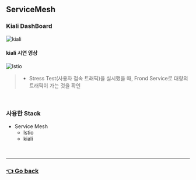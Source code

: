 ## ServiceMesh

### Kiali DashBoard
![kiali](https://user-images.githubusercontent.com/59479926/209428392-f2715a26-fe2f-4e6c-b57e-278415debbaf.png)

#### kiali 시연 영상
![Istio](https://user-images.githubusercontent.com/110655823/216240862-c8200cc9-dbf3-49c4-bccb-4a39e6fa808a.gif)
> - Stress Test(사용자 접속 트래픽)을 실시했을 때, Frond Service로 대량의 트래픽이 가는 것을 확인

</br>

### 사용한 Stack
- Service Mesh
  - Istio
  - kiali

</br>

---

### [👈 Go back](https://github.com/hyunjaebok/AWeSome_AWS_FinalProject)
